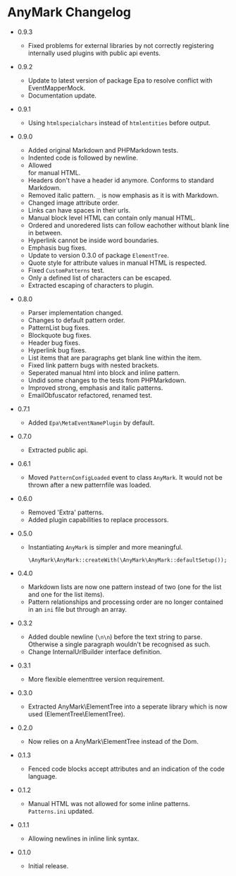 AnyMark Changelog
=================

*	0.9.3

	*	Fixed problems for external libraries by not correctly registering internally
		used plugins with public api events. 

*	0.9.2

	*	Update to latest version of package Epa to resolve conflict with EventMapperMock.
	*	Documentation update.

*	0.9.1

	*	Using `htmlspecialchars` instead of `htmlentities` before output.

*	0.9.0

	*	Added original Markdown and PHPMarkdown tests.
	*	Indented code is followed by newline.
	*	Allowed <br> for manual HTML.
	*	Headers don't have a header id anymore. Conforms to standard Markdown.
	*	Removed italic pattern. `_` is now emphasis as it is with Markdown.
	*	Changed image attribute order.
	*	Links can have spaces in their urls.
	*	Manual block level HTML can contain only manual HTML.
	*	Ordered and unoredered lists can follow eachother without blank line in between.
	*	Hyperlink cannot be inside word boundaries.
	*	Emphasis bug fixes.
	*	Update to version 0.3.0 of package `ElementTree`.
	*	Quote style for attribute values in manual HTML is respected.
	*	Fixed `CustomPatterns` test.
	*	Only a defined list of characters can be escaped.
	*	Extracted escaping of characters to plugin.

*	0.8.0

	*	Parser implementation changed.
	*	Changes to default pattern order.
	*	PatternList bug fixes.
	*	Blockquote bug fixes.
	*	Header bug fixes.
	*	Hyperlink bug fixes. 
	*	List items that are paragraphs get blank line within the item.
	*	Fixed link pattern bugs with nested brackets.
	*	Seperated manual html into block and inline pattern.
	*	Undid some changes to the tests from PHPMarkdown.
	*	Improved strong, emphasis and italic patterns.
	*	EmailObfuscator refactored, renamed test.

*	0.7.1

	*	Added `Epa\MetaEventNamePlugin` by default.

*	0.7.0

	*	Extracted public api.

*	0.6.1

	*	Moved `PatternConfigLoaded` event to class `AnyMark`. It would not be
		thrown after a new patternfile was loaded.

*	0.6.0

	*	Removed 'Extra' patterns.
	*	Added plugin capabilities to replace processors.

*	0.5.0

	*	Instantiating `AnyMark` is simpler and more meaningful.

			\AnyMark\AnyMark::createWith(\AnyMark\AnyMark::defaultSetup());

*	0.4.0

	*	Markdown lists are now one pattern instead of two (one for the list and
		one for the list items).
	*	Pattern relationships and processing order are no longer contained in an
		`ini` file but through an array.

*	0.3.2

	*	Added double newline (`\n\n`) before the text string to parse. Otherwise
		a single paragraph wouldn't be recognised as such.
	*	Change InternalUrlBuilder interface definition.

*	0.3.1

	*	More flexible elementtree version requirement.

*	0.3.0

	*	Extracted AnyMark\ElementTree into a seperate library which
		is now used (ElementTree\ElementTree).

*	0.2.0

	*	Now relies on a AnyMark\ElementTree instead of the Dom.

*	0.1.3

	*	Fenced code blocks accept attributes and an indication of the code language.

*	0.1.2

	*	Manual HTML was not allowed for some inline patterns. `Patterns.ini` updated.

*	0.1.1

	*	Allowing newlines in inline link syntax.

*	0.1.0

	*	Initial release.